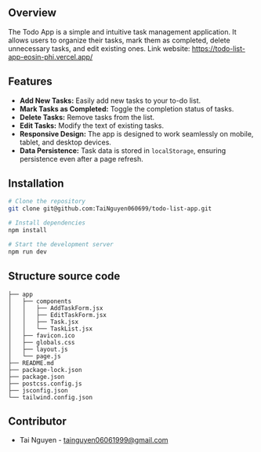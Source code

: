 ## Overview

The Todo App is a simple and intuitive task management application. It allows users to organize their tasks, mark them as completed, delete unnecessary tasks, and edit existing ones.
Link website: https://todo-list-app-eosin-phi.vercel.app/

## Features

- **Add New Tasks:** Easily add new tasks to your to-do list.
- **Mark Tasks as Completed:** Toggle the completion status of tasks.
- **Delete Tasks:** Remove tasks from the list.
- **Edit Tasks:** Modify the text of existing tasks.
- **Responsive Design:** The app is designed to work seamlessly on mobile, tablet, and desktop devices.
- **Data Persistence:** Task data is stored in `localStorage`, ensuring persistence even after a page refresh.

## Installation

```bash
# Clone the repository
git clone git@github.com:TaiNguyen060699/todo-list-app.git

# Install dependencies
npm install

# Start the development server
npm run dev
```

## Structure source code

```
├── app
│   ├── components
│   │   ├── AddTaskForm.jsx
│   │   ├── EditTaskForm.jsx
│   │   ├── Task.jsx
│   │   └── TaskList.jsx
│   ├── favicon.ico
│   ├── globals.css
│   ├── layout.js
│   └── page.js
├── README.md
├── package-lock.json
├── package.json
├── postcss.config.js
├── jsconfig.json
└── tailwind.config.json
```
## Contributor

- Tai Nguyen - tainguyen06061999@gmail.com
